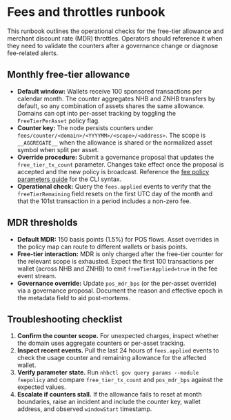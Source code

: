 # Fees and throttles runbook

This runbook outlines the operational checks for the free-tier allowance and
merchant discount rate (MDR) throttles. Operators should reference it when they
need to validate the counters after a governance change or diagnose fee-related
alerts.

## Monthly free-tier allowance

* **Default window:** Wallets receive 100 sponsored transactions per calendar
  month. The counter aggregates NHB and ZNHB transfers by default, so any
  combination of assets shares the same allowance. Domains can opt into
  per-asset tracking by toggling the `FreeTierPerAsset` policy flag.
* **Counter key:** The node persists counters under `fees/counter/<domain>/<YYYYMM>/<scope>/<address>`.
  The scope is `__AGGREGATE__` when the allowance is shared or the normalized
  asset symbol when split per asset.
* **Override procedure:** Submit a governance proposal that updates the
  `free_tier_tx_count` parameter. Changes take effect once the proposal is
  accepted and the new policy is broadcast. Reference the
  [fee policy parameters guide](../governance/fee-params.md) for the CLI syntax.
* **Operational check:** Query the `fees.applied` events to verify that the
  `freeTierRemaining` field resets on the first UTC day of the month and that
  the 101st transaction in a period includes a non-zero fee.

## MDR thresholds

* **Default MDR:** 150 basis points (1.5%) for POS flows. Asset overrides in the
  policy map can route to different wallets or basis points.
* **Free-tier interaction:** MDR is only charged after the free-tier counter for
  the relevant scope is exhausted. Expect the first 100 transactions per wallet
  (across NHB and ZNHB) to emit `freeTierApplied=true` in the fee event stream.
* **Governance override:** Update `pos_mdr_bps` (or the per-asset override) via
  a governance proposal. Document the reason and effective epoch in the
  metadata field to aid post-mortems.

## Troubleshooting checklist

1. **Confirm the counter scope.** For unexpected charges, inspect whether the
   domain uses aggregate counters or per-asset tracking.
2. **Inspect recent events.** Pull the last 24 hours of `fees.applied` events to
   check the usage counter and remaining allowance for the affected wallet.
3. **Verify parameter state.** Run `nhbctl gov query params --module feepolicy`
   and compare `free_tier_tx_count` and `pos_mdr_bps` against the expected
   values.
4. **Escalate if counters stall.** If the allowance fails to reset at month
   boundaries, raise an incident and include the counter key, wallet address,
   and observed `windowStart` timestamp.
